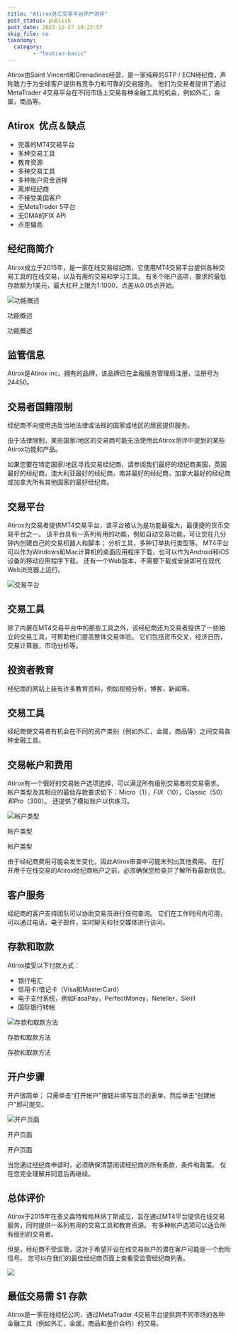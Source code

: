 ```yaml
---
title: "Atirox外汇交易平台开户测评"
post_status: publish
post_date: 2023-12-27 10:22:57
skip_file: no
taxonomy:
  category:
        - "toutiao-basic"
---
```


Atirox由Saint Vincent和Grenadines经营，是一家纯粹的STP / ECN经纪商，声称致力于为全球客户提供有竞争力和可靠的交易服务。 他们为交易者提供了通过MetaTrader 4交易平台在不同市场上交易各种金融工具的机会，例如外汇，金属，商品等。

## Atirox  优点＆缺点

- 完善的MT4交易平台
- 多种交易工具
- 教育资源
- 多种交易工具
- 多种账户资金选择
- 离岸经纪商
- 不接受美国客户
- 无MetaTrader 5平台
- 无DMA的FIX API
- 点差偏高

## 经纪商简介

Atirox成立于2015年，是一家在线交易经纪商，它使用MT4交易平台提供各种交易工具的在线交易，以及有用的交易和学习工具。 有多个账户选项，要求的最低存款额为1美元，最大杠杆上限为1:1000，点差从0.05点开始。

![功能概述](https://cdn.fendou.la/funstoutiao/2020/11/Atirox-Review-Features-Overview-1024x221.jpg "功能概述")

功能概述

功能概述

## 监管信息

Atirox是At​​irox inc。拥有的品牌，该品牌已在金融服务管理局注册，注册号为24450。

## 交易者国籍限制

经纪商不向使用违反当地法律或法规的国家或地区的居民提供服务。

由于法律限制，某些国家/地区的交易商可能无法使用此Atirox测评中提到的某些Atirox功能和产品。

如果您要在特定国家/地区寻找交易经纪商，请参阅我们最好的经纪商美国，英国最好的经纪商，澳大利亚最好的经纪商，南非最好的经纪商，加拿大最好的经纪商或加拿大所有其他国家的最好经纪商。

## 交易平台

Atirox为交易者提供MT4交易平台，该平台被认为是功能最强大，最便捷的货币交易平台之一。 该平台具有一系列有用的功能，例如自动交易功能，可让您在几分钟内创建自己的交易机器人和脚本； 分析工具，多种订单执行类型等。 MT4平台可以作为Windows和Mac计算机的桌面应用程序下载，也可以作为Android和iOS设备的移动应用程序下载。 还有一个Web版本，不需要下载或安装即可在现代Web浏览器上运行。

![交易平台](https://cdn.fendou.la/funstoutiao/2020/11/Atirox-Review-Trading-Platform.jpg)

## 交易工具

除了内置在MT4交易平台中的那些工具之外，该经纪商还为交易者提供了一些独立的交易工具，可帮助他们提高整体交易体验。 它们包括货币交叉，经济日历，交易计算器，市场分析等。

## 投资者教育

经纪商的网站上装有许多教育资料，例如视频分析，博客，新闻等。

## 交易工具

经纪商使交易者有机会在不同的资产类别（例如外汇，金属，商品等）之间交易各种金融工具。

## 交易帐户和费用

Atirox有一个很好的交易帐户选项选择，可以满足所有级别交易者的交易需求。 帐户类型及其相应的最低存款要求如下：Micro（$1），FIX（$10），Classic（$50）和Pro（$300）。 还提供了模拟账户以供练习。

![帐户类型](https://cdn.fendou.la/funstoutiao/2020/11/Atirox-Review-Account-Types-1024x371.jpg "帐户类型")

帐户类型

帐户类型

由于经纪商费用可能会发生变化，因此Atirox审查中可能未列出其他费用。 在打开用于在线交易的Atirox经纪商帐户之前，必须确保您检查并了解所有最新信息。

## 客户服务

经纪商的客户支持团队可以协助交易员进行任何查询。 它们在工作时间内可用，可以通过电话，电子邮件，实时聊天和社交媒体进行访问。

## 存款和取款

Atirox接受以下付款方式：

- 银行电汇
- 信用卡/借记卡（Visa和MasterCard）
- 电子支付系统，例如FasaPay，PerfectMoney，Neteller，Skrill
- 国际银行转帐

![存款和取款方法](https://cdn.fendou.la/funstoutiao/2020/11/Atirox-Review-Deposit-and-Withdrawal-Methods-.jpg "存款和取款方法")

存款和取款方法

存款和取款方法

## 开户步骤

开户很简单； 只需单击“打开帐户”按钮并填写显示的表单，然后单击“创建帐户”即可提交。

![开户页面](https://cdn.fendou.la/funstoutiao/2020/11/Atirox-Review-Account-Opening-Page-480x1024.jpg "开户页面")

开户页面

开户页面

当您通过经纪商申请时，必须确保清楚阅读经纪商的所有条款，条件和政策。 仅在您完全理解并同意后再继续。

## 总体评价

Atirox于2015年在圣文森特和格林纳丁斯成立，旨在通过MT4平台提供在线交易服务，同时提供一系列有用的交易工具和教育资源。 有多种帐户选项可以适合所有级别的交易者。

但是，经纪商不受监管，这对于希望开设在线交易账户的潜在客户可能是一个危险信号。 您可以在我们的最佳经纪商页面上查看受监管经纪商列表。

![](https://cdn.fendou.la/funstoutiao/2020/11/Atirox-Logo.png)

## 最低交易需 **$1** 存款

Atirox是一家在线经纪公司，通过MetaTrader 4交易平台提供跨不同市场的各种金融工具（例如外汇，金属，商品和差价合约）的交易。
